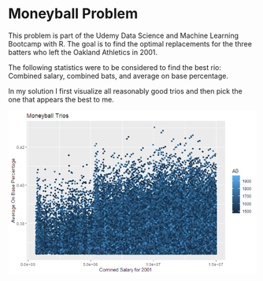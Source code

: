 # Moneyball Problem

This problem is part of the Udemy Data Science and Machine Learning Bootcamp with R.
The goal is to find the optimal replacements for the three batters who left the Oakland Athletics in 2001.

The following statistics were to be considered to find the best rio: Combined salary, combined bats, and average on base percentage.

In my solution I first visualize all reasonably good trios and then pick the one that appears the best to me.

<img src="https://github.com/bschmalbach/MoneyballProblem/blob/master/Rplot.png">
